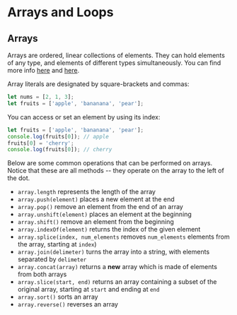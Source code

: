 
# Arrays and Loops

## Arrays
Arrays are ordered, linear collections of elements. They can hold elements of any type, and elements of different types simultaneously. You can find more info [here](https://developer.mozilla.org/en-US/docs/Web/JavaScript/Reference/Global_Objects/Array) and [here](https://www.w3schools.com/jsref/jsref_obj_array.asp).


Array literals are designated by square-brackets and commas:

```javascript
let nums = [2, 1, 3];
let fruits = ['apple', 'bananana', 'pear'];
```

You can access or set an element by using its index:

```javascript
let fruits = ['apple', 'bananana', 'pear'];
console.log(fruits[0]); // apple
fruits[0] = 'cherry';
console.log(fruits[0]); // cherry
```

Below are some common operations that can be performed on arrays. Notice that these are all methods -- they operate on the array to the left of the dot.

- `array.length` represents the length of the array 
- `array.push(element)` places a new element at the end
- `array.pop()` remove an element from the end of an array
- `array.unshift(element)` places an element at the beginning
- `array.shift()` remove an element from the beginning
- `array.indexOf(element)` returns the index of the given element
- `array.splice(index, num_elements` removes `num_elements` elements from the array, starting at `index`)
- `array.join(delimeter)` turns the array into a string, with elements separated by `delimeter`
- `array.concat(array)` returns a **new** array which is made of elements from both arrays
- `array.slice(start, end)` returns an array containing a subset of the original array, starting at `start` and ending at `end`
- `array.sort()` sorts an array
- `array.reverse()` reverses an array
